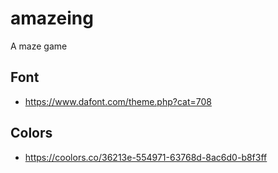 # amazeing

A maze game 

## Font

- https://www.dafont.com/theme.php?cat=708

## Colors 

- https://coolors.co/36213e-554971-63768d-8ac6d0-b8f3ff